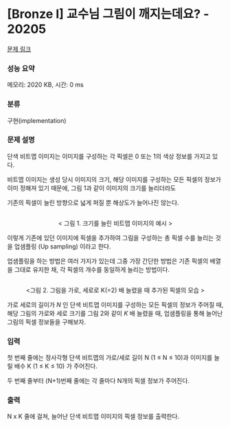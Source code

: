 # [Bronze I] 교수님 그림이 깨지는데요? - 20205 

[문제 링크](https://www.acmicpc.net/problem/20205) 

### 성능 요약

메모리: 2020 KB, 시간: 0 ms

### 분류

구현(implementation)

### 문제 설명

<p>단색 비트맵 이미지는 이미지를 구성하는 각 픽셀은 0 또는 1의 색상 정보를 가지고 있다.</p>

<p>비트맵 이미지는 생성 당시 이미지의 크기, 해당 이미지를 구성하는 모든 픽셀의 정보가 이미 정해져 있기 때문에, 그림 1과 같이 이미지의 크기를 늘리더라도</p>

<p>기존의 픽셀이 늘린 방향으로 넓게 퍼질 뿐 해상도가 늘어나진 않는다.</p>

<p style="text-align: center;"><img alt="" src="https://upload.acmicpc.net/473b24e6-9cbd-498a-a653-bcfb27c6bb31/-/preview/"></p>

<p style="text-align: center;">< 그림 1. 크기를 늘린 비트맵 이미지의 예시 ></p>

<p>이렇게 기존에 있던 이미지에 픽셀을 추가하여 그림을 구성하는 총 픽셀 수를 늘리는 것을 업샘플링 (Up sampling) 이라고 한다.</p>

<p>업샘플링을 하는 방법은 여러 가지가 있는데 그중 가장 간단한 방법은 기존 픽셀의 배열을 그대로 유지한 채, 각 픽셀의 개수를 동일하게 늘리는 방법이다.</p>

<p style="text-align: center;"><img alt="" src="https://upload.acmicpc.net/a170eb35-16a1-4e0e-be7b-fb9d9febdc0f/-/preview/"></p>

<p style="text-align: center;"><그림 2. 그림을 가로, 세로로 K(=2) 배 늘렸을 때 추가된 픽셀의 모습 ></p>

<p>가로 세로의 길이가 <em>N</em> 인 단색 비트맵 이미지를 구성하는 모든 픽셀의 정보가 주어질 때, 해당 그림의 가로와 세로 크기를 그림 2와 같이 <em>K</em> 배 늘렸을 때, 업샘플링을 통해 늘어난 그림의 픽셀 정보들을 구해보자.</p>

### 입력 

 <p>첫 번째 줄에는 정사각형 단색 비트맵의 가로/세로 길이 N (1 ≤ N ≤ 10)과 이미지를 늘릴 배수 K (1 ≤ K ≤ 10) 가 주어진다.</p>

<p>두 번째 줄부터 (N+1)번째 줄에는 각 줄마다 N개의 픽셀 정보가 주어진다.</p>

### 출력 

 <p>N x K 줄에 걸쳐, 늘어난 단색 비트맵 이미지의 픽셀 정보를 출력한다.</p>


